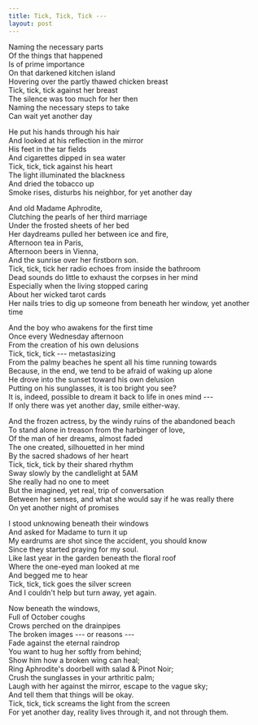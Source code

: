 ```yaml
---
title: Tick, Tick, Tick ---
layout: post
---
```


Naming the necessary parts \
Of the things that happened \
Is of prime importance \
On that darkened kitchen island \
Hovering over the partly thawed chicken breast \
Tick, tick, tick against her breast \
The silence was too much for her then \
Naming the necessary steps to take \
Can wait yet another day

He put his hands through his hair \
And looked at his reflection in the mirror \
His feet in the tar fields \
And cigarettes dipped in sea water \
Tick, tick, tick against his heart \
The light illuminated the blackness \
And dried the tobacco up \
Smoke rises, disturbs his neighbor, for yet another day

And old Madame Aphrodite, \
Clutching the pearls of her third marriage \
Under the frosted sheets of her bed \
Her daydreams pulled her between ice and fire, \
Afternoon tea in Paris, \
Afternoon beers in Vienna, \
And the sunrise over her firstborn son. \
Tick, tick, tick her radio echoes from inside the bathroom \
Dead sounds do little to exhaust the corpses in her mind \
Especially when the living stopped caring \
About her wicked tarot cards \
Her nails tries to dig up someone from beneath her window, yet another time

And the boy who awakens for the first time \
Once every Wednesday afternoon \
From the creation of his own delusions \
Tick, tick, tick --- metastasizing \
From the palmy beaches he spent all his time running towards \
Because, in the end, we tend to be afraid of waking up alone \
He drove into the sunset toward his own delusion \
Putting on his sunglasses, it is too bright you see? \
It is, indeed, possible to dream it back to life in ones mind --- \
If only there was yet another day, smile either-way.

And the frozen actress, by the windy ruins of the abandoned beach \
To stand alone in treason from the harbinger of love, \
Of the man of her dreams, almost faded \
The one created, silhouetted in her mind \
By the sacred shadows of her heart \
Tick, tick, tick by their shared rhythm \
Sway slowly by the candlelight at 5AM \
She really had no one to meet \
But the imagined, yet real, trip of conversation \
Between her senses, and what she would say if he was really there \
On yet another night of promises 

I stood unknowing beneath their windows \
And asked for Madame to turn it up \
My eardrums are shot since the accident, you should know \
Since they started praying for my soul. \
Like last year in the garden beneath the floral roof \
Where the one-eyed man looked at me \
And begged me to hear \
Tick, tick, tick goes the silver screen \
And I couldn't help but turn away, yet again.

Now beneath the windows, \
Full of October coughs \
Crows perched on the drainpipes \
The broken images --- or reasons --- \
Fade against the eternal raindrop \
You want to hug her softly from behind; \
Show him how a broken wing can heal; \
Ring Aphrodite's doorbell with salad & Pinot Noir; \
Crush the sunglasses in your arthritic palm; \
Laugh with her against the mirror, escape to the vague sky; \
And tell them that things will be okay. \
Tick, tick, tick screams the light from the screen \
For yet another day, reality lives through it, and not through them.